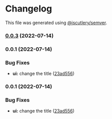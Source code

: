 # Changelog

This file was generated using [@jscutlery/semver](https://github.com/jscutlery/semver).

### [0.0.3](https://github.com/domirs/nx-test/compare/ui@0.0.2...ui@0.0.3) (2022-07-14)

### 0.0.1 (2022-07-14)

### Bug Fixes

- **ui:** change the title ([23ad556](https://github.com/domirs/nx-test/commit/23ad556d7447f5af4e4b04408690dbfa996d1625))

### 0.0.1 (2022-07-14)

### Bug Fixes

- **ui:** change the title ([23ad556](https://github.com/domirs/nx-test/commit/23ad556d7447f5af4e4b04408690dbfa996d1625))

